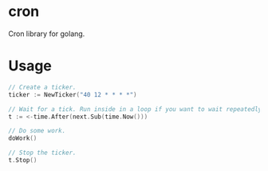 cron
====

Cron library for golang.

Usage
=====
```go
// Create a ticker.
ticker := NewTicker("40 12 * * * *")

// Wait for a tick. Run inside in a loop if you want to wait repeatedly.
t := <-time.After(next.Sub(time.Now()))

// Do some work.
doWork()

// Stop the ticker.
t.Stop()
```